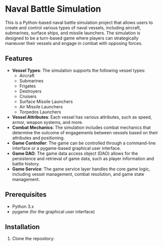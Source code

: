 #  Naval Battle Simulation

This is a Python-based naval battle simulation project that allows users to create and control various types of naval vessels, including aircraft, submarines, surface ships, and missile launchers. The simulation is designed to be a turn-based game where players can strategically maneuver their vessels and engage in combat with opposing forces.

## Features

- **Vessel Types**: The simulation supports the following vessel types:
  - Aircraft
  - Submarines
  - Frigates
  - Destroyers
  - Cruisers
  - Surface Missile Launchers
  - Air Missile Launchers
  - Torpedos Launchers
- **Vessel Attributes**: Each vessel has various attributes, such as speed, armor, weapon systems, and more.
- **Combat Mechanics**: The simulation includes combat mechanics that determine the outcome of engagements between vessels based on their attributes and positioning.
- **Game Controller**: The game can be controlled through a command-line interface or a pygame-based graphical user interface.
- **Game DAO**: The game data access object (DAO) allows for the persistence and retrieval of game data, such as player information and battle history.
- **Game Service**: The game service layer handles the core game logic, including vessel management, combat resolution, and game state management.

## Prerequisites

- Python 3.x
- pygame (for the graphical user interface)

## Installation

1. Clone the repository:
